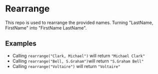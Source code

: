 Rearrange
=========

This repo is used to rearrange the provided names.
Turning "LastName, FirstName" into "FirstName LastName".

## Examples

* Calling `rearrange("Clark, Michael")` will return `"Michael Clark"`
* Calling `rearrange("Bell, S.Graham")`will return `"S.Graham Bell"`
* Calling `rearrange("Voltaire")` will return `"Voltaire"`